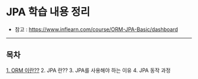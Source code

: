 # JPA 학습 내용 정리
- 참고 : https://www.inflearn.com/course/ORM-JPA-Basic/dashboard
-----



## 목차
[1. ORM 이란??](#https://github.com/Jung9928/JPA/tree/master/JPA)
2. JPA 란??
3. JPA를 사용해야 하는 이유
4. JPA 동작 과정



